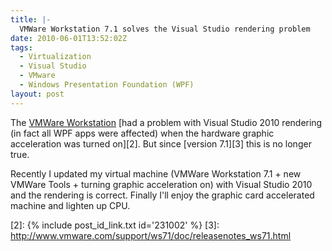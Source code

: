 ```yaml
---
title: |-
  VMWare Workstation 7.1 solves the Visual Studio rendering problem
date: 2010-06-01T13:52:02Z
tags:
  - Virtualization
  - Visual Studio
  - VMware
  - Windows Presentation Foundation (WPF)
layout: post
---
```

The [VMWare Workstation][1] [had a problem with Visual Studio 2010 rendering (in fact all WPF apps were affected) when the hardware graphic acceleration was turned on][2]. But since [version 7.1][3] this is no longer true.

Recently I updated my virtual machine (VMWare Workstation 7.1 + new VMWare Tools + turning graphic acceleration on) with Visual Studio 2010 and the rendering is correct. Finally I'll enjoy the graphic card accelerated machine and lighten up CPU.

[1]: http://www.vmware.com/products/workstation/
[2]: {% include post_id_link.txt id='231002' %}
[3]: http://www.vmware.com/support/ws71/doc/releasenotes_ws71.html
